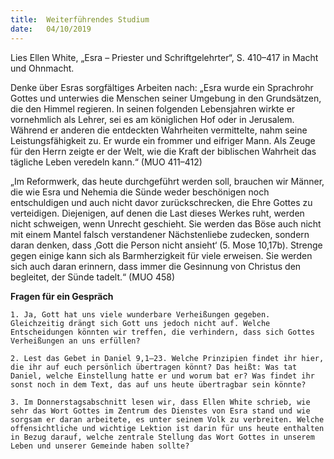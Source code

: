```yaml
---
title:  Weiterführendes Studium
date:   04/10/2019
---
```


Lies Ellen White, „Esra – Priester und Schriftgelehrter“, S. 410–417 in Macht und Ohnmacht.

Denke über Esras sorgfältiges Arbeiten nach: „Esra wurde ein Sprachrohr Gottes und unterwies die Menschen seiner Umgebung in den Grundsätzen, die den Himmel regieren. In seinen folgenden Lebensjahren wirkte er vornehmlich als Lehrer, sei es am königlichen Hof oder in Jerusalem. Während er anderen die entdeckten Wahrheiten vermittelte, nahm seine Leistungsfähigkeit zu. Er wurde ein frommer und eifriger Mann. Als Zeuge für den Herrn zeigte er der Welt, wie die Kraft der biblischen Wahrheit das tägliche Leben veredeln kann.“ (MUO 411–412)

„Im Reformwerk, das heute durchgeführt werden soll, brauchen wir Männer, die wie Esra und Nehemia die Sünde weder beschönigen noch entschuldigen und auch nicht davor zurückschrecken, die Ehre Gottes zu verteidigen. Diejenigen, auf denen die Last dieses Werkes ruht, werden nicht schweigen, wenn Unrecht geschieht. Sie werden das Böse auch nicht mit einem Mantel falsch verstandener Nächstenliebe zudecken, sondern daran denken, dass ‚Gott die Person nicht ansieht‘ (5. Mose 10,17b). Strenge gegen einige kann sich als Barmherzigkeit für viele erweisen. Sie werden sich auch daran erinnern, dass immer die Gesinnung von Christus den begleitet, der Sünde tadelt.“ (MUO 458)

**Fragen für ein Gespräch**

`1. Ja, Gott hat uns viele wunderbare Verheißungen gegeben. Gleichzeitig drängt sich Gott uns jedoch nicht auf. Welche Entscheidungen könnten wir treffen, die verhindern, dass sich Gottes Verheißungen an uns erfüllen?`

`2. Lest das Gebet in Daniel 9,1–23. Welche Prinzipien findet ihr hier, die ihr auf euch persönlich übertragen könnt? Das heißt: Was tat Daniel, welche Einstellung hatte er und worum bat er? Was findet ihr sonst noch in dem Text, das auf uns heute übertragbar sein könnte?`

`3. Im Donnerstagsabschnitt lesen wir, dass Ellen White schrieb, wie sehr das Wort Gottes im Zentrum des Dienstes von Esra stand und wie sorgsam er daran arbeitete, es unter seinem Volk zu verbreiten. Welche offensichtliche und wichtige Lektion ist darin für uns heute enthalten in Bezug darauf, welche zentrale Stellung das Wort Gottes in unserem Leben und unserer Gemeinde haben sollte?`
